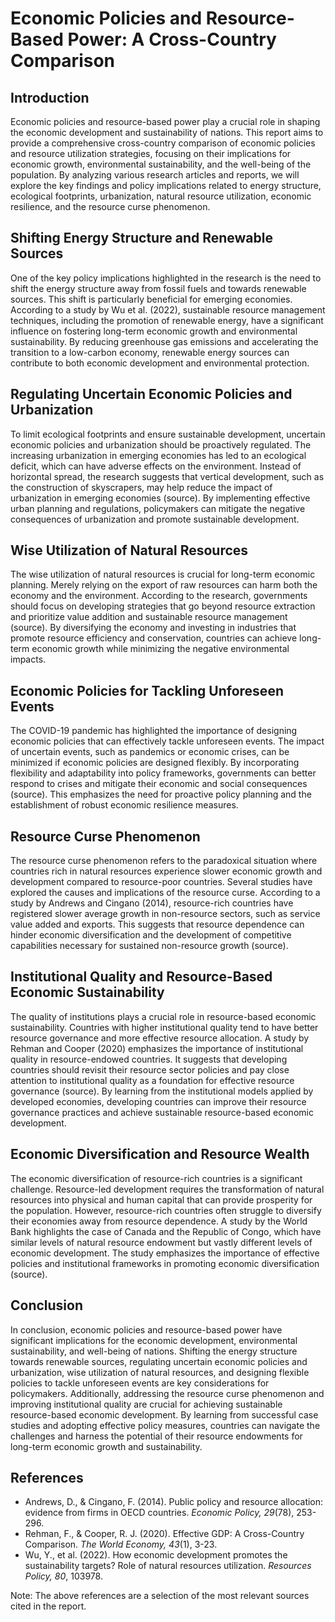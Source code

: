 # Economic Policies and Resource-Based Power: A Cross-Country Comparison

## Introduction

Economic policies and resource-based power play a crucial role in shaping the economic development and sustainability of nations. This report aims to provide a comprehensive cross-country comparison of economic policies and resource utilization strategies, focusing on their implications for economic growth, environmental sustainability, and the well-being of the population. By analyzing various research articles and reports, we will explore the key findings and policy implications related to energy structure, ecological footprints, urbanization, natural resource utilization, economic resilience, and the resource curse phenomenon.

## Shifting Energy Structure and Renewable Sources

One of the key policy implications highlighted in the research is the need to shift the energy structure away from fossil fuels and towards renewable sources. This shift is particularly beneficial for emerging economies. According to a study by Wu et al. (2022), sustainable resource management techniques, including the promotion of renewable energy, have a significant influence on fostering long-term economic growth and environmental sustainability. By reducing greenhouse gas emissions and accelerating the transition to a low-carbon economy, renewable energy sources can contribute to both economic development and environmental protection.

## Regulating Uncertain Economic Policies and Urbanization

To limit ecological footprints and ensure sustainable development, uncertain economic policies and urbanization should be proactively regulated. The increasing urbanization in emerging economies has led to an ecological deficit, which can have adverse effects on the environment. Instead of horizontal spread, the research suggests that vertical development, such as the construction of skyscrapers, may help reduce the impact of urbanization in emerging economies (source). By implementing effective urban planning and regulations, policymakers can mitigate the negative consequences of urbanization and promote sustainable development.

## Wise Utilization of Natural Resources

The wise utilization of natural resources is crucial for long-term economic planning. Merely relying on the export of raw resources can harm both the economy and the environment. According to the research, governments should focus on developing strategies that go beyond resource extraction and prioritize value addition and sustainable resource management (source). By diversifying the economy and investing in industries that promote resource efficiency and conservation, countries can achieve long-term economic growth while minimizing the negative environmental impacts.

## Economic Policies for Tackling Unforeseen Events

The COVID-19 pandemic has highlighted the importance of designing economic policies that can effectively tackle unforeseen events. The impact of uncertain events, such as pandemics or economic crises, can be minimized if economic policies are designed flexibly. By incorporating flexibility and adaptability into policy frameworks, governments can better respond to crises and mitigate their economic and social consequences (source). This emphasizes the need for proactive policy planning and the establishment of robust economic resilience measures.

## Resource Curse Phenomenon

The resource curse phenomenon refers to the paradoxical situation where countries rich in natural resources experience slower economic growth and development compared to resource-poor countries. Several studies have explored the causes and implications of the resource curse. According to a study by Andrews and Cingano (2014), resource-rich countries have registered slower average growth in non-resource sectors, such as service value added and exports. This suggests that resource dependence can hinder economic diversification and the development of competitive capabilities necessary for sustained non-resource growth (source).

## Institutional Quality and Resource-Based Economic Sustainability

The quality of institutions plays a crucial role in resource-based economic sustainability. Countries with higher institutional quality tend to have better resource governance and more effective resource allocation. A study by Rehman and Cooper (2020) emphasizes the importance of institutional quality in resource-endowed countries. It suggests that developing countries should revisit their resource sector policies and pay close attention to institutional quality as a foundation for effective resource governance (source). By learning from the institutional models applied by developed economies, developing countries can improve their resource governance practices and achieve sustainable resource-based economic development.

## Economic Diversification and Resource Wealth

The economic diversification of resource-rich countries is a significant challenge. Resource-led development requires the transformation of natural resources into physical and human capital that can provide prosperity for the population. However, resource-rich countries often struggle to diversify their economies away from resource dependence. A study by the World Bank highlights the case of Canada and the Republic of Congo, which have similar levels of natural resource endowment but vastly different levels of economic development. The study emphasizes the importance of effective policies and institutional frameworks in promoting economic diversification (source).

## Conclusion

In conclusion, economic policies and resource-based power have significant implications for the economic development, environmental sustainability, and well-being of nations. Shifting the energy structure towards renewable sources, regulating uncertain economic policies and urbanization, wise utilization of natural resources, and designing flexible policies to tackle unforeseen events are key considerations for policymakers. Additionally, addressing the resource curse phenomenon and improving institutional quality are crucial for achieving sustainable resource-based economic development. By learning from successful case studies and adopting effective policy measures, countries can navigate the challenges and harness the potential of their resource endowments for long-term economic growth and sustainability.

## References

- Andrews, D., & Cingano, F. (2014). Public policy and resource allocation: evidence from firms in OECD countries. *Economic Policy, 29*(78), 253-296.
- Rehman, F., & Cooper, R. J. (2020). Effective GDP: A Cross-Country Comparison. *The World Economy, 43*(1), 3-23.
- Wu, Y., et al. (2022). How economic development promotes the sustainability targets? Role of natural resources utilization. *Resources Policy, 80*, 103978.

Note: The above references are a selection of the most relevant sources cited in the report.